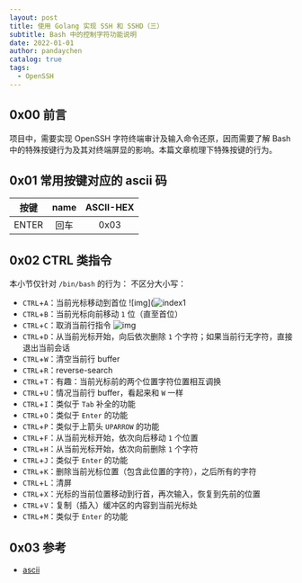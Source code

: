 ```yaml
---
layout: post
title: 使用 Golang 实现 SSH 和 SSHD（三）
subtitle: Bash 中的控制字符功能说明
date: 2022-01-01
author: pandaychen
catalog: true
tags:
  - OpenSSH
---
```


## 0x00 前言
项目中，需要实现 OpenSSH 字符终端审计及输入命令还原，因而需要了解 Bash 中的特殊按键行为及其对终端屏显的影响。本篇文章梳理下特殊按键的行为。


##	0x01	常用按键对应的 ascii 码

| 按键 | name | ASCII-HEX |
| :-----:| :----: | :----: |
| ENTER| 回车	| 0x03 |


## 	0x02 CTRL 类指令
本小节仅针对 `/bin/bash` 的行为：
不区分大小写：
-	`CTRL`+`A`：当前光标移动到首位
![img](![index1](https://raw.githubusercontent.com/pandaychen/pandaychen.github.io/master/blog_img/2022/bash/ctrl-a.png)
-	`CTRL`+`B`：当前光标向前移动 `1` 位（直至首位）
-	`CTRL`+`C`：取消当前行指令
![img]()
-	`CTRL`+`D`：从当前光标开始，向后依次删除 `1` 个字符；如果当前行无字符，直接退出当前会话
-	`CTRL`+`W`：清空当前行 buffer
-	`CTRL`+`R`：reverse-search
-	`CTRL`+`T`：有趣：当前光标前的两个位置字符位置相互调换
-	`CTRL`+`U`：情况当前行 buffer，看起来和 `W` 一样
-	`CTRL`+`I`：类似于 `Tab` 补全的功能
-	`CTRL`+`O`：类似于 `Enter` 的功能
-	`CTRL`+`P`：类似于上箭头 `UPARROW` 的功能
-	`CTRL`+`F`：从当前光标开始，依次向后移动 `1` 个位置
-	`CTRL`+`H`：从当前光标开始，依次向前删除 `1` 个字符
-	`CTRL`+`J`：类似于 `Enter` 的功能
-	`CTRL`+`K`：删除当前光标位置（包含此位置的字符），之后所有的字符
-	`CTRL`+`L`：清屏
-	`CTRL`+`X`：光标的当前位置移动到行首，再次输入，恢复到先前的位置
-	`CTRL`+`V`：复制（插入）缓冲区的内容到当前光标处
-	`CTRL`+`M`：类似于 `Enter` 的功能

##  0x03  参考
- [ascii](https://zh.wikipedia.org/zh/ASCII)